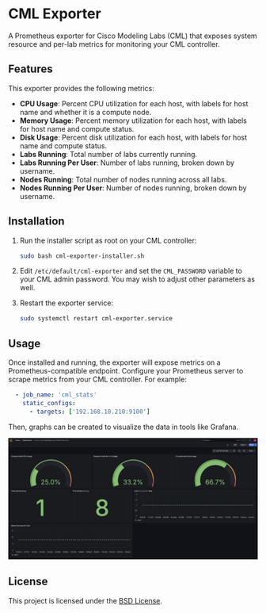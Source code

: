 # CML Exporter

A Prometheus exporter for Cisco Modeling Labs (CML) that exposes system resource and per-lab metrics for monitoring your CML controller.

## Features

This exporter provides the following metrics:

- **CPU Usage**: Percent CPU utilization for each host, with labels for host name and whether it is a compute node.
- **Memory Usage**: Percent memory utilization for each host, with labels for host name and compute status.
- **Disk Usage**: Percent disk utilization for each host, with labels for host name and compute status.
- **Labs Running**: Total number of labs currently running.
- **Labs Running Per User**: Number of labs running, broken down by username.
- **Nodes Running**: Total number of nodes running across all labs.
- **Nodes Running Per User**: Number of nodes running, broken down by username.

## Installation

1. Run the installer script as root on your CML controller:

    ```bash
    sudo bash cml-exporter-installer.sh
    ```

2. Edit `/etc/default/cml-exporter` and set the `CML_PASSWORD` variable to your CML admin password.  You may wish to adjust other parameters as well.
3. Restart the exporter service:

    ```bash
    sudo systemctl restart cml-exporter.service
    ```

## Usage

Once installed and running, the exporter will expose metrics on a Prometheus-compatible endpoint. Configure your Prometheus server to scrape metrics from your CML controller.
For example:

```yaml
  - job_name: 'cml_stats'
    static_configs:
      - targets: ['192.168.10.210:9100']
```

Then, graphs can be created to visualize the data in tools like Grafana.

![Grafana Example](img/grafana.png)

## License

This project is licensed under the [BSD License](LICENSE).
